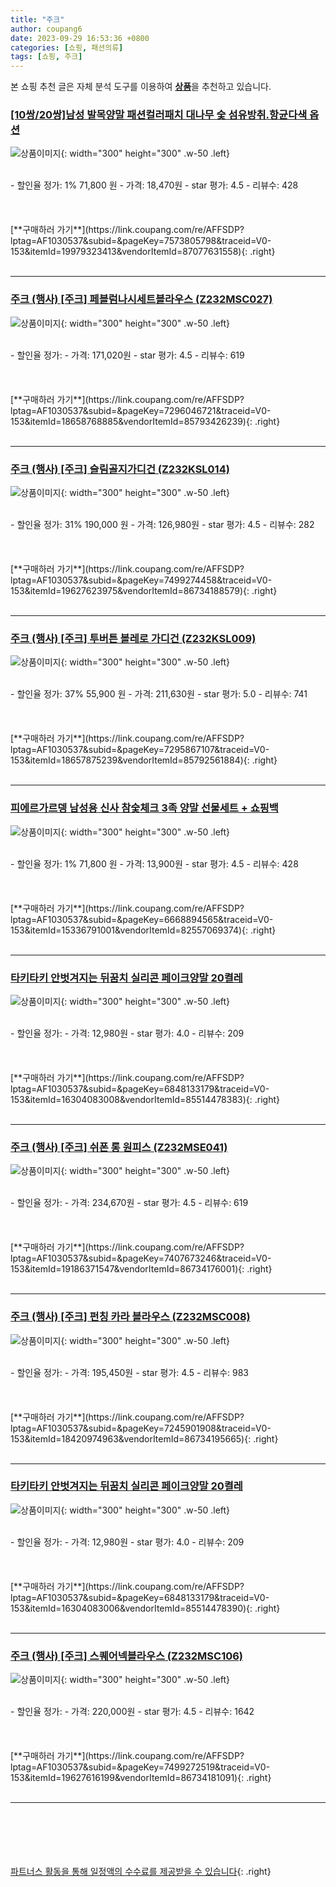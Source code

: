 ```yaml
---
title: "주크"
author: coupang6
date: 2023-09-29 16:53:36 +0800
categories: [쇼핑, 패션의류]
tags: [쇼핑, 주크]
---
```


본 쇼핑 추천 글은 자체 분석 도구를 이용하여 [**상품**](https://link.coupang.com/a/bao1ui)을 추천하고 있습니다.

### [[10쌍/20쌍]남성 발목양말 패션컬러패치 대나무 숯 섬유방취.항균다색 옵션](https://link.coupang.com/re/AFFSDP?lptag=AF1030537&subid=&pageKey=7573805798&traceid=V0-153&itemId=19979323413&vendorItemId=87077631558)

![상품이미지](https://thumbnail8.coupangcdn.com/thumbnails/remote/230x230ex/image/vendor_inventory/02f3/b483dab73d043d8033dc7470bbb8bec633754d40cbe54e133b546385e4c3.png){: width="300" height="300" .w-50 .left}


<br>
- 할인율 정가: 1%  71,800   원
- 가격: 18,470원
- star 평가: 4.5
- 리뷰수: 428
<br>
<br>
<br>
<br>
[**구매하러 가기**](https://link.coupang.com/re/AFFSDP?lptag=AF1030537&subid=&pageKey=7573805798&traceid=V0-153&itemId=19979323413&vendorItemId=87077631558){: .right}
<br>
<br>

---

### [주크 (행사) [주크] 페블럼나시세트블라우스 (Z232MSC027)](https://link.coupang.com/re/AFFSDP?lptag=AF1030537&subid=&pageKey=7296046721&traceid=V0-153&itemId=18658768885&vendorItemId=85793426239)

![상품이미지](https://thumbnail6.coupangcdn.com/thumbnails/remote/230x230ex/image/vendor_inventory/39d9/ca0874942dd22d5d9703edee98d18d59987848174ec5f9fdb3cabb1693fd.jpg){: width="300" height="300" .w-50 .left}


<br>
- 할인율 정가: 
- 가격: 171,020원
- star 평가: 4.5
- 리뷰수: 619
<br>
<br>
<br>
<br>
[**구매하러 가기**](https://link.coupang.com/re/AFFSDP?lptag=AF1030537&subid=&pageKey=7296046721&traceid=V0-153&itemId=18658768885&vendorItemId=85793426239){: .right}
<br>
<br>

---

### [주크 (행사) [주크] 슬림골지가디건 (Z232KSL014)](https://link.coupang.com/re/AFFSDP?lptag=AF1030537&subid=&pageKey=7499274458&traceid=V0-153&itemId=19627623975&vendorItemId=86734188579)

![상품이미지](https://thumbnail8.coupangcdn.com/thumbnails/remote/230x230ex/image/vendor_inventory/d118/15084b72b6b95b17fa226a243085961e68a1fbce543723ac9b6437e2652b.jpg){: width="300" height="300" .w-50 .left}


<br>
- 할인율 정가: 31%  190,000   원
- 가격: 126,980원
- star 평가: 4.5
- 리뷰수: 282
<br>
<br>
<br>
<br>
[**구매하러 가기**](https://link.coupang.com/re/AFFSDP?lptag=AF1030537&subid=&pageKey=7499274458&traceid=V0-153&itemId=19627623975&vendorItemId=86734188579){: .right}
<br>
<br>

---

### [주크 (행사) [주크] 투버튼 볼레로 가디건 (Z232KSL009)](https://link.coupang.com/re/AFFSDP?lptag=AF1030537&subid=&pageKey=7295867107&traceid=V0-153&itemId=18657875239&vendorItemId=85792561884)

![상품이미지](https://thumbnail6.coupangcdn.com/thumbnails/remote/230x230ex/image/vendor_inventory/2127/55caedec3f86269540b438a3278c0e17967e5bfc0d533e5cbe4aa76afe48.jpg){: width="300" height="300" .w-50 .left}


<br>
- 할인율 정가: 37%  55,900   원
- 가격: 211,630원
- star 평가: 5.0
- 리뷰수: 741
<br>
<br>
<br>
<br>
[**구매하러 가기**](https://link.coupang.com/re/AFFSDP?lptag=AF1030537&subid=&pageKey=7295867107&traceid=V0-153&itemId=18657875239&vendorItemId=85792561884){: .right}
<br>
<br>

---

### [피에르가르뎅 남성용 신사 참숯체크 3족 양말 선물세트 + 쇼핑백](https://link.coupang.com/re/AFFSDP?lptag=AF1030537&subid=&pageKey=6668894565&traceid=V0-153&itemId=15336791001&vendorItemId=82557069374)

![상품이미지](https://thumbnail6.coupangcdn.com/thumbnails/remote/230x230ex/image/retail/images/5365605051375236-9e04228f-d0b8-469e-8a5a-f6ce9953f41f.jpg){: width="300" height="300" .w-50 .left}


<br>
- 할인율 정가: 1%  71,800   원
- 가격: 13,900원
- star 평가: 4.5
- 리뷰수: 428
<br>
<br>
<br>
<br>
[**구매하러 가기**](https://link.coupang.com/re/AFFSDP?lptag=AF1030537&subid=&pageKey=6668894565&traceid=V0-153&itemId=15336791001&vendorItemId=82557069374){: .right}
<br>
<br>

---

### [타키타키 안벗겨지는 뒤꿈치 실리콘 페이크양말 20켤레](https://link.coupang.com/re/AFFSDP?lptag=AF1030537&subid=&pageKey=6848133179&traceid=V0-153&itemId=16304083008&vendorItemId=85514478383)

![상품이미지](https://thumbnail8.coupangcdn.com/thumbnails/remote/230x230ex/image/vendor_inventory/c9c4/349b3ddac0976cda46f7e4aefaabbb4bb634ae07fd6045d8044e9aecbed7.jpg){: width="300" height="300" .w-50 .left}


<br>
- 할인율 정가: 
- 가격: 12,980원
- star 평가: 4.0
- 리뷰수: 209
<br>
<br>
<br>
<br>
[**구매하러 가기**](https://link.coupang.com/re/AFFSDP?lptag=AF1030537&subid=&pageKey=6848133179&traceid=V0-153&itemId=16304083008&vendorItemId=85514478383){: .right}
<br>
<br>

---

### [주크 (행사) [주크] 쉬폰 롱 원피스 (Z232MSE041)](https://link.coupang.com/re/AFFSDP?lptag=AF1030537&subid=&pageKey=7407673246&traceid=V0-153&itemId=19186371547&vendorItemId=86734176001)

![상품이미지](https://thumbnail10.coupangcdn.com/thumbnails/remote/230x230ex/image/vendor_inventory/3f16/fd9754da1cc7fce64477ca22645d1b13035752567a3d73fc2c7c966d1cbc.jpg){: width="300" height="300" .w-50 .left}


<br>
- 할인율 정가: 
- 가격: 234,670원
- star 평가: 4.5
- 리뷰수: 619
<br>
<br>
<br>
<br>
[**구매하러 가기**](https://link.coupang.com/re/AFFSDP?lptag=AF1030537&subid=&pageKey=7407673246&traceid=V0-153&itemId=19186371547&vendorItemId=86734176001){: .right}
<br>
<br>

---

### [주크 (행사) [주크] 펀칭 카라 블라우스 (Z232MSC008)](https://link.coupang.com/re/AFFSDP?lptag=AF1030537&subid=&pageKey=7245901908&traceid=V0-153&itemId=18420974963&vendorItemId=86734195665)

![상품이미지](https://thumbnail7.coupangcdn.com/thumbnails/remote/230x230ex/image/vendor_inventory/3309/3d7dc0af0eeff688997885a0fc6c7ac5c356b5123bd7ad4aa12fb82434b3.jpg){: width="300" height="300" .w-50 .left}


<br>
- 할인율 정가: 
- 가격: 195,450원
- star 평가: 4.5
- 리뷰수: 983
<br>
<br>
<br>
<br>
[**구매하러 가기**](https://link.coupang.com/re/AFFSDP?lptag=AF1030537&subid=&pageKey=7245901908&traceid=V0-153&itemId=18420974963&vendorItemId=86734195665){: .right}
<br>
<br>

---

### [타키타키 안벗겨지는 뒤꿈치 실리콘 페이크양말 20켤레](https://link.coupang.com/re/AFFSDP?lptag=AF1030537&subid=&pageKey=6848133179&traceid=V0-153&itemId=16304083006&vendorItemId=85514478390)

![상품이미지](https://thumbnail7.coupangcdn.com/thumbnails/remote/230x230ex/image/vendor_inventory/696f/665d3921ea331022bbf5c569cbb6d129c0fedfbc5e78b3b944cd240ad229.jpg){: width="300" height="300" .w-50 .left}


<br>
- 할인율 정가: 
- 가격: 12,980원
- star 평가: 4.0
- 리뷰수: 209
<br>
<br>
<br>
<br>
[**구매하러 가기**](https://link.coupang.com/re/AFFSDP?lptag=AF1030537&subid=&pageKey=6848133179&traceid=V0-153&itemId=16304083006&vendorItemId=85514478390){: .right}
<br>
<br>

---

### [주크 (행사) [주크] 스퀘어넥블라우스 (Z232MSC106)](https://link.coupang.com/re/AFFSDP?lptag=AF1030537&subid=&pageKey=7499272519&traceid=V0-153&itemId=19627616199&vendorItemId=86734181091)

![상품이미지](https://thumbnail8.coupangcdn.com/thumbnails/remote/230x230ex/image/vendor_inventory/b5dc/64a95cf1339398e1dee8c31623c0a68ca073724676c2e201947a21a61ef5.jpg){: width="300" height="300" .w-50 .left}


<br>
- 할인율 정가: 
- 가격: 220,000원
- star 평가: 4.5
- 리뷰수: 1642
<br>
<br>
<br>
<br>
[**구매하러 가기**](https://link.coupang.com/re/AFFSDP?lptag=AF1030537&subid=&pageKey=7499272519&traceid=V0-153&itemId=19627616199&vendorItemId=86734181091){: .right}
<br>
<br>

---
<br><br><br><br><br> [파트너스 활동을 통해 일정액의 수수료를 제공받을 수 있습니다](https://link.coupang.com/a/bao1ui){: .right}